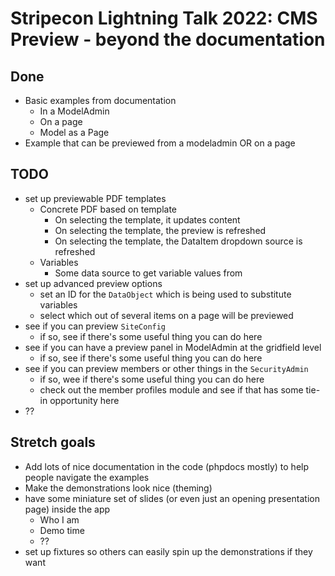 # Stripecon Lightning Talk 2022: CMS Preview - beyond the documentation

## Done

- Basic examples from documentation
  - In a ModelAdmin
  - On a page
  - Model as a Page
- Example that can be previewed from a modeladmin OR on a page

## TODO

- set up previewable PDF templates
  - Concrete PDF based on template
    - On selecting the template, it updates content
    - On selecting the template, the preview is refreshed
    - On selecting the template, the DataItem dropdown source is refreshed
  - Variables
    - Some data source to get variable values from
- set up advanced preview options
  - set an ID for the `DataObject` which is being used to substitute variables
  - select which out of several items on a page will be previewed
- see if you can preview `SiteConfig`
  - if so, see if there's some useful thing you can do here
- see if you can have a preview panel in ModelAdmin at the gridfield level
  - if so, see if there's some useful thing you can do here
- see if you can preview members or other things in the `SecurityAdmin`
  - if so, wee if there's some useful thing you can do here
  - check out the member profiles module and see if that has some tie-in opportunity here
- ??

## Stretch goals

- Add lots of nice documentation in the code (phpdocs mostly) to help people navigate the examples
- Make the demonstrations look nice (theming)
- have some miniature set of slides (or even just an opening presentation page) inside the app
  - Who I am
  - Demo time
  - ??
- set up fixtures so others can easily spin up the demonstrations if they want
